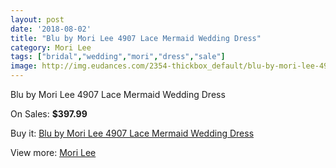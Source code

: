 ```yaml
---
layout: post
date: '2018-08-02'
title: "Blu by Mori Lee 4907 Lace Mermaid Wedding Dress"
category: Mori Lee
tags: ["bridal","wedding","mori","dress","sale"]
image: http://img.eudances.com/2354-thickbox_default/blu-by-mori-lee-4907-lace-mermaid-wedding-dress.jpg
---
```

Blu by Mori Lee 4907 Lace Mermaid Wedding Dress

On Sales: **$397.99**
<a href="https://www.eudances.com/en/mori-lee/784-blu-by-mori-lee-4907-lace-mermaid-wedding-dress.html"><amp-img layout="responsive" width="600" height="600" src="//img.eudances.com/2354-thickbox_default/blu-by-mori-lee-4907-lace-mermaid-wedding-dress.jpg" alt="Blu by Mori Lee 4907 Lace Mermaid Wedding Dress 0" /></a>
<a href="https://www.eudances.com/en/mori-lee/784-blu-by-mori-lee-4907-lace-mermaid-wedding-dress.html"><amp-img layout="responsive" width="600" height="600" src="//img.eudances.com/2355-thickbox_default/blu-by-mori-lee-4907-lace-mermaid-wedding-dress.jpg" alt="Blu by Mori Lee 4907 Lace Mermaid Wedding Dress 1" /></a>

Buy it: [Blu by Mori Lee 4907 Lace Mermaid Wedding Dress](https://www.eudances.com/en/mori-lee/784-blu-by-mori-lee-4907-lace-mermaid-wedding-dress.html "Blu by Mori Lee 4907 Lace Mermaid Wedding Dress")

View more: [Mori Lee](https://www.eudances.com/en/9-mori-lee "Mori Lee")